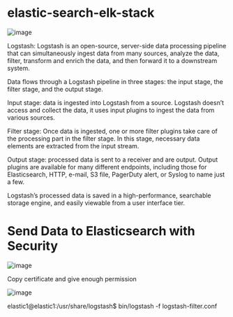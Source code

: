 # elastic-search-elk-stack

![image](https://user-images.githubusercontent.com/36766101/213895534-1ebcee64-7e90-4cdd-9378-f03166554ada.png)

Logstash:
Logstash is an open-source, server-side data processing pipeline that can simultaneously ingest data from many sources, analyze the data, filter, transform and enrich the data, and then forward it to a downstream system.

Data flows through a Logstash pipeline in three stages: the input stage, the filter stage, and the output stage.

Input stage: data is ingested into Logstash from a source. Logstash doesn’t access and collect the data, it uses input plugins to ingest the data from various sources.

Filter stage: Once data is ingested, one or more filter plugins take care of the processing part in the filter stage. In this stage, necessary data elements are extracted from the input stream.

Output stage: processed data is sent to a receiver and are output. Output plugins are available for many different endpoints, including those for Elasticsearch, HTTP, e-mail, S3 file, PagerDuty alert, or Syslog to name just a few.

Logstash’s processed data is saved in a high-performance, searchable storage engine, and easily viewable from a user interface tier.



# Send Data to Elasticsearch with Security
![image](https://user-images.githubusercontent.com/36766101/213895991-bdef7a88-e1a7-448e-a42a-c2fc2e880fd1.png)

Copy certificate and give enough permission

![image](https://user-images.githubusercontent.com/36766101/213896008-e91f068b-77d5-4acc-ba84-4f240411a980.png)

elastic1@elastic1:/usr/share/logstash$ bin/logstash -f logstash-filter.conf
